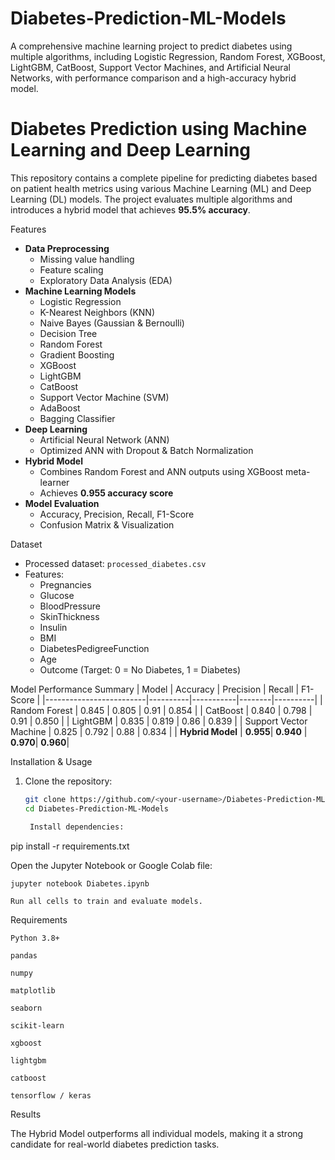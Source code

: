 # Diabetes-Prediction-ML-Models
A comprehensive machine learning project to predict diabetes using multiple algorithms, including Logistic Regression, Random Forest, XGBoost, LightGBM, CatBoost, Support Vector Machines, and Artificial Neural Networks, with performance comparison and a high-accuracy hybrid model.


# Diabetes Prediction using Machine Learning and Deep Learning

This repository contains a complete pipeline for predicting diabetes based on patient health metrics using various Machine Learning (ML) and Deep Learning (DL) models. The project evaluates multiple algorithms and introduces a hybrid model that achieves **95.5% accuracy**.

 Features
- **Data Preprocessing**
  - Missing value handling
  - Feature scaling
  - Exploratory Data Analysis (EDA)
- **Machine Learning Models**
  - Logistic Regression
  - K-Nearest Neighbors (KNN)
  - Naive Bayes (Gaussian & Bernoulli)
  - Decision Tree
  - Random Forest
  - Gradient Boosting
  - XGBoost
  - LightGBM
  - CatBoost
  - Support Vector Machine (SVM)
  - AdaBoost
  - Bagging Classifier
- **Deep Learning**
  - Artificial Neural Network (ANN)
  - Optimized ANN with Dropout & Batch Normalization
- **Hybrid Model**
  - Combines Random Forest and ANN outputs using XGBoost meta-learner
  - Achieves **0.955 accuracy score**
- **Model Evaluation**
  - Accuracy, Precision, Recall, F1-Score
  - Confusion Matrix & Visualization

 Dataset
- Processed dataset: `processed_diabetes.csv`
- Features:
  - Pregnancies
  - Glucose
  - BloodPressure
  - SkinThickness
  - Insulin
  - BMI
  - DiabetesPedigreeFunction
  - Age
  - Outcome (Target: 0 = No Diabetes, 1 = Diabetes)

 Model Performance Summary
| Model                   | Accuracy | Precision | Recall | F1-Score |
|-------------------------|----------|-----------|--------|----------|
| Random Forest           | 0.845    | 0.805     | 0.91   | 0.854    |
| CatBoost                | 0.840    | 0.798     | 0.91   | 0.850    |
| LightGBM                | 0.835    | 0.819     | 0.86   | 0.839    |
| Support Vector Machine  | 0.825    | 0.792     | 0.88   | 0.834    |
| **Hybrid Model**        | **0.955**| **0.940** | **0.970**| **0.960**|

Installation & Usage
1. Clone the repository:
   ```bash
   git clone https://github.com/<your-username>/Diabetes-Prediction-ML-Models.git
   cd Diabetes-Prediction-ML-Models

    Install dependencies:

pip install -r requirements.txt

Open the Jupyter Notebook or Google Colab file:

    jupyter notebook Diabetes.ipynb

    Run all cells to train and evaluate models.

 Requirements

    Python 3.8+

    pandas

    numpy

    matplotlib

    seaborn

    scikit-learn

    xgboost

    lightgbm

    catboost

    tensorflow / keras

Results

The Hybrid Model outperforms all individual models, making it a strong candidate for real-world diabetes prediction tasks.
